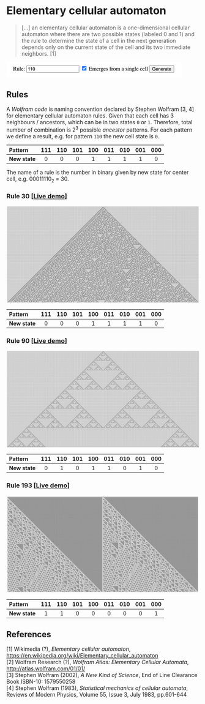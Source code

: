 # Elementary cellular automaton
> [...] an elementary cellular automaton is a one-dimensional cellular automaton 
where there are two possible states (labeled 0 and 1) and the rule to determine 
the state of a cell in the next generation depends only on the current state of 
the cell and its two immediate neighbors. [1]

<img src="./docs/tool.png" alt="tool bar" width="460">

## Rules
A _Wolfram code_ is naming convention declared by Stephen Wolfram [3, 4] for elementary 
cellular automaton rules. Given that each cell has 3 neighbours / ancestors, which can be in 
two states `0` or `1`. Therefore, total number of combination is 2<sup>3</sup> possible 
_ancestor_ patterns. For each pattern we define a result, e.g. for pattern `110` the new cell 
state is `0`. 

| Pattern       | 111    | 110    | 101    | 100    | 011    | 010    | 001    | 000    |
| :---          | :----: | :----: | :----: | :----: | :----: | :----: | :----: | :----: |
| **New state** | 0      | 0      | 0      | 1      | 1      | 1      | 1      | 0      |

The name of a rule is the number in binary given by new state for center cell, 
e.g. 00011110<sub>2</sub> = 30.

### Rule 30 [[Live demo](https://matejker.github.io/elementary-cellular-automaton/orthogonal.html?rule=30)]
![](./docs/rule30.png)

| Pattern       | 111    | 110    | 101    | 100    | 011    | 010    | 001    | 000    |
| :---          | :----: | :----: | :----: | :----: | :----: | :----: | :----: | :----: |
| **New state** | 0      | 0      | 0      | 1      | 1      | 1      | 1      | 0      |

### Rule 90 [[Live demo](https://matejker.github.io/elementary-cellular-automaton/orthogonal.html?rule=90)]
![](./docs/rule90.png)

| Pattern       | 111    | 110    | 101    | 100    | 011    | 010    | 001    | 000    |
| :---          | :----: | :----: | :----: | :----: | :----: | :----: | :----: | :----: |
| **New state** | 0      | 1      | 0      | 1      | 1      | 0      | 1      | 0      |

### Rule 193 [[Live demo](https://matejker.github.io/elementary-cellular-automaton/orthogonal.html?rule=193)]
![](./docs/rule193.png)

| Pattern       | 111    | 110    | 101    | 100    | 011    | 010    | 001    | 000    |
| :---          | :----: | :----: | :----: | :----: | :----: | :----: | :----: | :----: |
| **New state** | 1      | 1      | 0      | 0      | 0      | 0      | 0      | 1      |

## References
[1] Wikimedia (?), _Elementary cellular automaton_, https://en.wikipedia.org/wiki/Elementary_cellular_automaton  
[2] Wolfram Research (?), _Wolfram Atlas: Elementary Cellular Automata_, http://atlas.wolfram.com/01/01/  
[3] Stephen Wolfram (2002), _A New Kind of Science_, End of Line Clearance Book ISBN-10: 1579550258  
[4] Stephen Wolfram (1983), _Statistical mechanics of cellular automata_, Reviews of Modern Physics, Volume 55, Issue 3, July 1983, pp.601-644
